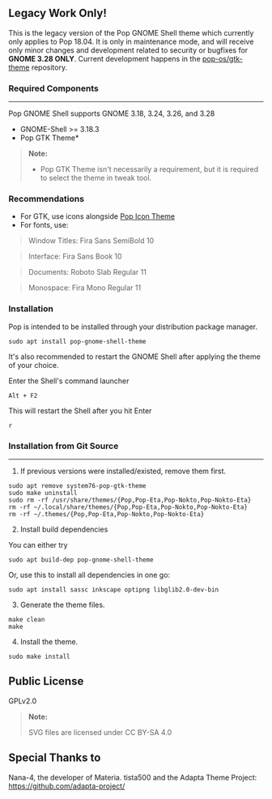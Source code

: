 ## Legacy Work Only!

This is the legacy version of the Pop GNOME Shell theme which currently only applies to Pop 18.04. It is only in maintenance mode, and will receive only minor changes and development related to security or bugfixes for **GNOME 3.28 ONLY**. Current development happens in the [pop-os/gtk-theme](https://github.com/pop-os/gtk-theme) repository.


### Required Components
-------------------
Pop GNOME Shell supports GNOME 3.18, 3.24, 3.26, and 3.28 
* GNOME-Shell     >= 3.18.3
* Pop GTK Theme*

 > **Note:**
 >
 >   * Pop GTK Theme isn't necessarily a requirement, but it is required to select the theme in tweak tool.



### Recommendations

- For GTK, use icons alongside [Pop Icon Theme](https://github.com/system76/pop-icon-theme)
- For fonts, use:
 > Window Titles: Fira Sans SemiBold 10

 > Interface: Fira Sans Book 10

 > Documents: Roboto Slab Regular 11

 > Monospace: Fira Mono Regular 11


### Installation

Pop is intended to be installed through your distribution package manager. 
```
sudo apt install pop-gnome-shell-theme
```

It's also recommended to restart the GNOME Shell after applying the theme of your choice.

Enter the Shell's command launcher
```
Alt + F2
```

This will restart the Shell after you hit Enter
```
r
```



### Installation from Git Source
----------------------------



1. If previous versions were installed/existed, remove them first.

 ```
 sudo apt remove system76-pop-gtk-theme
 sudo make uninstall
 sudo rm -rf /usr/share/themes/{Pop,Pop-Eta,Pop-Nokto,Pop-Nokto-Eta}
 rm -rf ~/.local/share/themes/{Pop,Pop-Eta,Pop-Nokto,Pop-Nokto-Eta}
 rm -rf ~/.themes/{Pop,Pop-Eta,Pop-Nokto,Pop-Nokto-Eta}
 ```

2. Install build dependencies

You can either try 
```
sudo apt build-dep pop-gnome-shell-theme
```

Or, use this to install all dependencies in one go:
```
sudo apt install sassc inkscape optipng libglib2.0-dev-bin
```

3. Generate the theme files.

```
make clean
make
```

4. Install the theme.

```
sudo make install
```


Public License
--------------
 GPLv2.0

 > **Note:**
 >
 > SVG files are licensed under CC BY-SA 4.0

Special Thanks to
--------------
 Nana-4, the developer of Materia.
 tista500 and the Adapta Theme Project: https://github.com/adapta-project/

